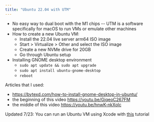 ```yaml
---
title: "Ubuntu 22.04 with UTM"
---
```

- No easy way to dual boot with the M1 chips -- UTM is a software specifically for macOS to run VMs or emulate other machines
- How to create a new Ubuntu VM:
    - Install the 22.04 live server arm64 ISO image
    - Start > Virtualize > Other and select the ISO image
    - Create a new NVMe drive for 20GB
    - Go through Ubuntu setup
- Installing GNOME desktop environment
    - `sudo apt update && sudo apt upgrade`
    - `sudo apt install ubuntu-gnome-desktop`
    - `reboot`

Articles that I used:
- https://bytexd.com/how-to-install-gnome-desktop-in-ubuntu/
- the beginning of this video https://youtu.be/GjqeoC267FM
- the middle of this video https://youtu.be/hnwK-nkXolc

Updated 7/23: You can run an Ubuntu VM using Xcode with [this](https://developer.apple.com/documentation/virtualization/creating_and_running_a_linux_virtual_machine) tutorial 